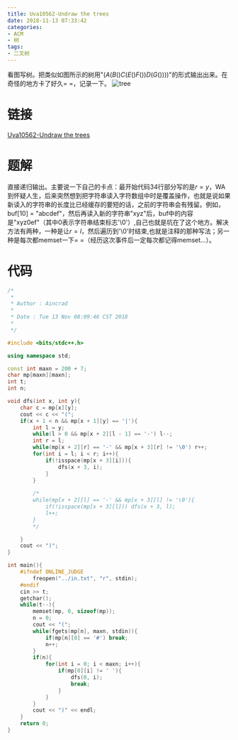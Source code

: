 ```yaml
---
title: Uva10562-Undraw the trees
date: 2018-11-13 07:33:42
categories:
- ACM
- 树
tags:
- 二叉树
---
```

看图写树。把类似如图所示的树用"$(A(B()C(E()F())D(G())))$"的形式输出出来。在奇怪的地方卡了好久= =，记录一下。
![tree](/tree.png)
<!--more-->
# 链接
[Uva10562-Undraw the trees](https://vjudge.net/problem/UVA-10562)

# 题解
直接递归输出。主要说一下自己的卡点：最开始代码34行部分写的是$r = y$，WA到怀疑人生，后来突然想到把字符串读入字符数组中时是覆盖操作，也就是说如果新读入的字符串的长度比已经缓存的要短的话，之前的字符串会有残留。例如，buf[10] = "abcdef"，然后再读入新的字符串"xyz"后，buf中的内容是"xyz0ef"（其中0表示字符串结束标志'\0'）,自己也就是坑在了这个地方。解决方法有两种，一种是让$r = l$，然后遍历到'\0'时结束,也就是注释的那种写法；另一种是每次都memset一下= =（经历这次事件后一定每次都记得memset...）。

# 代码
```C++
/*
 *
 * Author : Aincrad
 *
 * Date : Tue 13 Nov 08:09:46 CST 2018
 *
 */

#include <bits/stdc++.h>

using namespace std;

const int maxn = 200 + 7;
char mp[maxn][maxn];
int t;
int n;

void dfs(int x, int y){
    char c = mp[x][y];
    cout << c << "(";
    if(x + 1 < n && mp[x + 1][y] == '|'){
        int l = y;
        while(l > 0 && mp[x + 2][l - 1] == '-') l--;
        int r = l;
        while(mp[x + 2][r] == '-' && mp[x + 3][r] != '\0') r++;
        for(int i = l; i < r; i++){
            if(!isspace(mp[x + 3][i])){
                dfs(x + 3, i);
            }
        }
        
        /*
        while(mp[x + 2][l] == '-' && mp[x + 3][l] != '\0'){
            if(!isspace(mp[x + 3][l])) dfs(x + 3, l);
            l++;
        }
        */

    }
    cout << ")";
}

int main(){
    #ifndef ONLINE_JUDGE
        freopen("../in.txt", "r", stdin);
    #endif
    cin >> t;
    getchar();
    while(t--){
        memset(mp, 0, sizeof(mp));
        n = 0;
        cout << "(";
        while(fgets(mp[n], maxn, stdin)){
            if(mp[n][0] == '#') break;
            n++;
        }
        if(n){
            for(int i = 0; i < maxn; i++){
                if(mp[0][i] != ' '){
                    dfs(0, i);
                    break;
                }
            }
        }
        cout << ")" << endl;
    }
    return 0;
}
```
